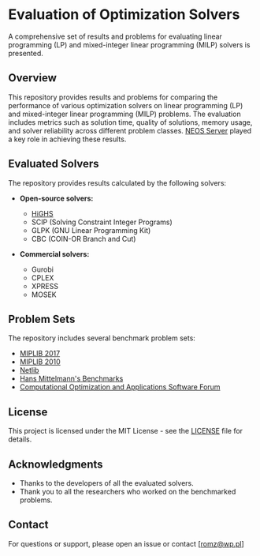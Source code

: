 # Evaluation of Optimization Solvers

A comprehensive set of results and problems for evaluating linear programming (LP) and mixed-integer linear programming (MILP) solvers is presented.

## Overview

This repository provides results and problems for comparing the performance of various optimization solvers on linear programming (LP) and mixed-integer linear programming (MILP) problems. The evaluation includes metrics such as solution time, quality of solutions, memory usage, and solver reliability across different problem classes. [NEOS Server](https://neos-server.org/neos/) played a key role in achieving these results.

## Evaluated Solvers

The repository provides results calculated by the following solvers:

- **Open-source solvers:**
  - [HiGHS](https://highs.dev)
  - SCIP (Solving Constraint Integer Programs)
  - GLPK (GNU Linear Programming Kit)
  - CBC (COIN-OR Branch and Cut)

- **Commercial solvers:**
  - Gurobi
  - CPLEX
  - XPRESS
  - MOSEK

## Problem Sets

The repository includes several benchmark problem sets:

- [MIPLIB 2017](https://miplib.zib.de/)
- [MIPLIB 2010](https://miplib2010.zib.de/)
- [Netlib](https://www.netlib.org/lp/data/)
- [Hans Mittelmann's Benchmarks](http://plato.asu.edu/bench.html)
- [Computational Optimization and Applications Software Forum](https://coap.math.ufl.edu/)


## License

This project is licensed under the MIT License - see the [LICENSE](LICENSE) file for details.

## Acknowledgments

- Thanks to the developers of all the evaluated solvers.
- Thank you to all the researchers who worked on the benchmarked problems.


## Contact

For questions or support, please open an issue or contact [romz@wp.pl]


